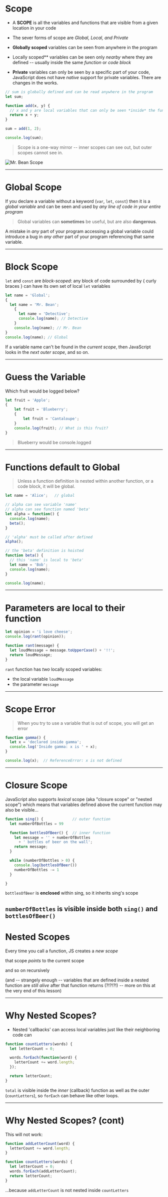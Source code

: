 # Scope

- A **SCOPE** is all the variables and functions that are visible from a given location in your code

- The sever forms of scope are _Global, Local, and Private_

- **Globally scoped** variables can be seen from anywhere in the program

- Locally scoped\*\* variables can be seen only *nearby* where they are defined -- usually inside the same *function* or *code block*

- **Private** variables can only be seen by a specific part of your code, JavaScript does not have *native* support for private variables. There are changes in the works.

```js
// sum is globally defined and can be read anywhere in the program
let sum;

function add(x, y) {
  // x and y are local variables that can only be seen *inside* the function add
  return x + y;
}

sum = add(1, 2);

console.log(sum);
```

> Scope is a one-way mirror -- inner scopes can see out, but outer scopes cannot see in.

![Mr. Bean Scope](https://bootcamp.burlingtoncodeacademy.com/images/one-way-mirror.gif)

---

# Global Scope

If you declare a variable without a keyword (`var`, `let`, `const`) then it is a *global variable* and can be seen and used by *any line of code in your entire program*

> Global variables can **sometimes** be useful, but are also **dangerous**.

A mistake in *any* part of your program accessing a global variable could introduce a bug in *any other* part of your program referencing that same variable.

---
# Block Scope

`let` and `const` are *block-scoped*: any block of code surrounded by { curly braces } can have its own set of local `let` variables

```js
let name = 'Global';
{
  let name = 'Mr. Bean';
    {
      let name = 'Detective';
      console.log(name); // Detective
    }
    console.log(name); // Mr. Bean
}
console.log(name); // Global
```
If a variable name can't be found in the *current scope*, then JavaScript looks in the *next outer scope*, and so on.

---
# Guess the Variable

Which fruit would be logged below?
```js
let fruit = 'Apple';
{
    let fruit = 'Blueberry';
    {
        let fruit = 'Cantaloupe';
    }
    console.log(fruit); // What is this fruit?
}
```
> Blueberry would be console.logged

---
# Functions default to Global
> Unless a function definition is nested within another function, or a code block, it will be global.

```js
let name = 'Alice';   // global

// alpha can see variable 'name'
// alpha can see function named 'beta'
let alpha = function() {
  console.log(name);  
  beta();
}

// 'alpha' must be called after defined
alpha();

// the 'beta' definition is hoisted
function beta() {
  // this 'name' is local to 'beta'
  let name = 'Bob';   
  console.log(name);
}

console.log(name);
```
---
# Parameters are local to their function
```js
let opinion = 'i love cheese';
console.log(rant(opinion));

function rant(message) {
  let loudMessage = message.toUpperCase() + '!!';
  return loudMessage;
}
```
`rant` function has *two* locally scoped variables:

* the local variable `loudMessage`
* the parameter `message`
---
# Scope Error

> When you try to use a variable that is out of scope, you will get an error
```js
function gamma() {
  let x = 'declared inside gamma';
  console.log('Inside gamma: x is ' + x);
}

console.log(x);  // ReferenceError: x is not defined
```
---
# Closure Scope

JavaScript also supports *lexical* scope (aka "closure scope" or "nested scope") which means that variables defined above the current function may also be visible...
```js
function sing() {             // outer function
  let numberOfBottles = 99

  function bottlesOfBeer() {  // inner function
    let message = '' + numberOfBottles
      + ' bottles of beer on the wall';
    return message;
  }

  while (numberOfBottles > 0) {
    console.log(bottlesOfBeer())
    numberOfBottles -= 1
  }

}
```
`bottlesOfBeer` is **enclosed** within sing, so it inherits sing's scope

`numberOfBottles` is visible inside **both** `sing()` **and** `bottlesOfBeer()`
---
# Nested Scopes
Every time you call a function, JS creates a *new scope*

that scope *points* to the current scope

and so on recursively

(and -- strangely enough -- variables that are defined inside a nested function are *still alive* after that function returns (?!?!?!) -- more on this at the very end of this lesson)

---
# Why Nested Scopes?
* Nested 'callbacks' can access local variables just like their neighboring code can
```js
function countLetters(words) {
  let letterCount = 0;

  words.forEach(function(word) {
    letterCount += word.length;
  });

  return letterCount;
}
```
`total` is visible inside the *inner* (callback) function as well as the outer (`countLetters`), so `forEach` can behave like other loops.

---

# Why Nested Scopes? (cont)
This will not work:
```js
function addLetterCount(word) {
  letterCount += word.length;
}

function countLetters(words) {
  let letterCount = 0;
  words.forEach(addLetterCount);
  return letterCount;
}
```
...because `addLetterCount` is not nested inside `countLetters`
